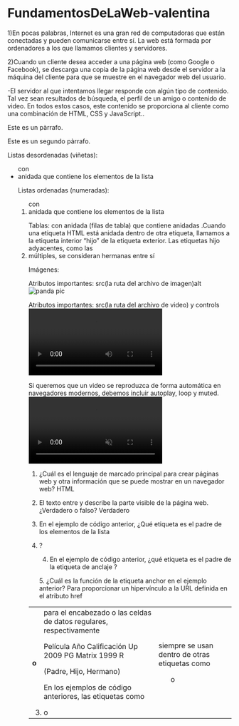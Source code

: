 # FundamentosDeLaWeb-valentina

1)En pocas palabras, Internet es una gran red de computadoras que están conectadas y pueden comunicarse entre sí. La web está formada por ordenadores a los que llamamos clientes y servidores.

2)Cuando un cliente desea acceder a una página web (como Google o Facebook), se descarga una copia de la página web desde el servidor a la máquina del cliente para que se muestre en el navegador web del usuario.

-El servidor al que intentamos llegar responde con algún tipo de contenido. Tal vez sean resultados de búsqueda, el perfil de un amigo o contenido de video. En todos estos casos, este contenido se proporciona al cliente como una combinación de HTML, CSS y JavaScript..

<p>Este es un pàrrafo.</p>
<p>Este es un segundo pàrrafo.</p>

Listas desordenadas (viñetas): <ul> con <li> anidada que contiene los elementos de la lista

Listas ordenadas (numeradas): <ol> con <li> anidada que contiene los elementos de la lista

Tablas: <table> con <tr>anidada (filas de tabla) que contiene anidadas <th> o <td> para el encabezado o las celdas de datos regulares, respectivamente

Película	Año	  Calificación
Up	       2009	       PG
Matrix	   1999	       R

(Padre, Hijo, Hermano)

En los ejemplos de código anteriores, las etiquetas como <li> o <td> siempre se usan dentro de otras etiquetas como

<ul>o <tr>.Cuando una etiqueta HTML está anidada dentro de otra etiqueta, llamamos a la etiqueta interior “hijo” de la etiqueta exterior. Las etiquetas hijo adyacentes, como las <li> múltiples, se consideran hermanas entre sí

Imágenes: <img>

Atributos importantes: src(la ruta del archivo de imagen)alt
<img src="panda.jpg" alt="panda pic">

Atributos importantes: src(la ruta del archivo de video) y
controls
<video src="monkey2.mp4" controls></video>

Si queremos que un video se reproduzca de forma automática en navegadores modernos, debemos incluir autoplay, loop y muted.
<video src="monkey2.mp4" autoplay loop muted></video>

1. ¿Cuál es el lenguaje de marcado principal para crear páginas web y otra información que se puede mostrar en un navegador web?
HTML

2. El texto entre <body> y </body> describe la parte visible de la página web. ¿Verdadero o falso?
Verdadero

3. En el ejemplo de código anterior, ¿Qué etiqueta es el padre de los elementos de la lista <li>?
<ul>

4. En el ejemplo de código anterior, ¿qué etiqueta es el padre de la etiqueta de anclaje <a>?
<p>
5. ¿Cuál es la función de la etiqueta anchor <a> en el ejemplo anterior?
Para proporcionar un hipervínculo a la URL definida en el atributo href